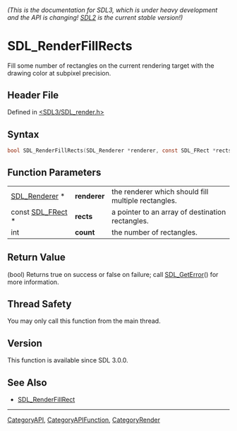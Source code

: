 ###### (This is the documentation for SDL3, which is under heavy development and the API is changing! [SDL2](https://wiki.libsdl.org/SDL2/) is the current stable version!)
# SDL_RenderFillRects

Fill some number of rectangles on the current rendering target with the drawing color at subpixel precision.

## Header File

Defined in [<SDL3/SDL_render.h>](https://github.com/libsdl-org/SDL/blob/main/include/SDL3/SDL_render.h)

## Syntax

```c
bool SDL_RenderFillRects(SDL_Renderer *renderer, const SDL_FRect *rects, int count);
```

## Function Parameters

|                                |              |                                                     |
| ------------------------------ | ------------ | --------------------------------------------------- |
| [SDL_Renderer](SDL_Renderer) * | **renderer** | the renderer which should fill multiple rectangles. |
| const [SDL_FRect](SDL_FRect) * | **rects**    | a pointer to an array of destination rectangles.    |
| int                            | **count**    | the number of rectangles.                           |

## Return Value

(bool) Returns true on success or false on failure; call
[SDL_GetError](SDL_GetError)() for more information.

## Thread Safety

You may only call this function from the main thread.

## Version

This function is available since SDL 3.0.0.

## See Also

- [SDL_RenderFillRect](SDL_RenderFillRect)

----
[CategoryAPI](CategoryAPI), [CategoryAPIFunction](CategoryAPIFunction), [CategoryRender](CategoryRender)

